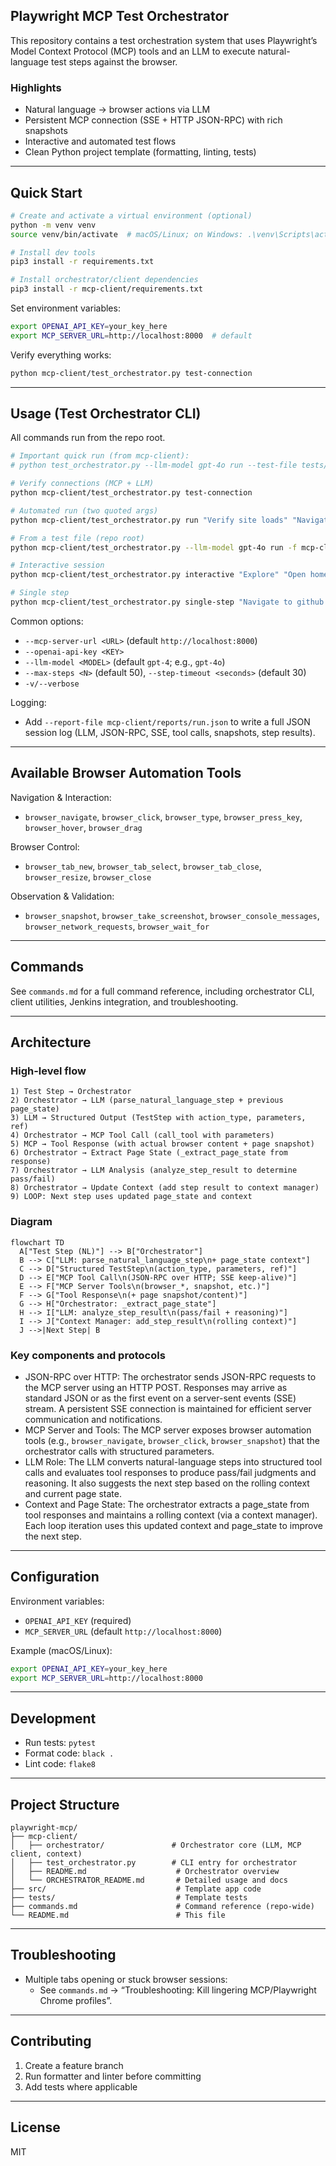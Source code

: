 ## Playwright MCP Test Orchestrator

This repository contains a test orchestration system that uses Playwright’s Model Context Protocol (MCP) tools and an LLM to execute natural-language test steps against the browser.

### Highlights
- Natural language → browser actions via LLM
- Persistent MCP connection (SSE + HTTP JSON-RPC) with rich snapshots
- Interactive and automated test flows
- Clean Python project template (formatting, linting, tests)

---

## Quick Start

```bash
# Create and activate a virtual environment (optional)
python -m venv venv
source venv/bin/activate  # macOS/Linux; on Windows: .\venv\Scripts\activate

# Install dev tools
pip3 install -r requirements.txt

# Install orchestrator/client dependencies
pip3 install -r mcp-client/requirements.txt
```

Set environment variables:
```bash
export OPENAI_API_KEY=your_key_here
export MCP_SERVER_URL=http://localhost:8000  # default
```

Verify everything works:
```bash
python mcp-client/test_orchestrator.py test-connection
```

---

## Usage (Test Orchestrator CLI)

All commands run from the repo root.

```bash
# Important quick run (from mcp-client):
# python test_orchestrator.py --llm-model gpt-4o run --test-file tests/sample.txt

# Verify connections (MCP + LLM)
python mcp-client/test_orchestrator.py test-connection

# Automated run (two quoted args)
python mcp-client/test_orchestrator.py run "Verify site loads" "Navigate to example.com"

# From a test file (repo root)
python mcp-client/test_orchestrator.py --llm-model gpt-4o run -f mcp-client/tests/sample.txt

# Interactive session
python mcp-client/test_orchestrator.py interactive "Explore" "Open homepage"

# Single step
python mcp-client/test_orchestrator.py single-step "Navigate to github.com and click Sign in"
```

Common options:
- `--mcp-server-url <URL>` (default `http://localhost:8000`)
- `--openai-api-key <KEY>`
- `--llm-model <MODEL>` (default `gpt-4`; e.g., `gpt-4o`)
- `--max-steps <N>` (default 50), `--step-timeout <seconds>` (default 30)
- `-v/--verbose`

Logging:
- Add `--report-file mcp-client/reports/run.json` to write a full JSON session log (LLM, JSON-RPC, SSE, tool calls, snapshots, step results).

---

## Available Browser Automation Tools

Navigation & Interaction:
- `browser_navigate`, `browser_click`, `browser_type`, `browser_press_key`, `browser_hover`, `browser_drag`

Browser Control:
- `browser_tab_new`, `browser_tab_select`, `browser_tab_close`, `browser_resize`, `browser_close`

Observation & Validation:
- `browser_snapshot`, `browser_take_screenshot`, `browser_console_messages`, `browser_network_requests`, `browser_wait_for`

---

## Commands

See `commands.md` for a full command reference, including orchestrator CLI, client utilities, Jenkins integration, and troubleshooting.

---

## Architecture

### High-level flow

```text
1) Test Step → Orchestrator
2) Orchestrator → LLM (parse_natural_language_step + previous page_state)
3) LLM → Structured Output (TestStep with action_type, parameters, ref)
4) Orchestrator → MCP Tool Call (call_tool with parameters)
5) MCP → Tool Response (with actual browser content + page snapshot)
6) Orchestrator → Extract Page State (_extract_page_state from response)
7) Orchestrator → LLM Analysis (analyze_step_result to determine pass/fail)
8) Orchestrator → Update Context (add step result to context manager)
9) LOOP: Next step uses updated page_state and context
```

### Diagram

```mermaid
flowchart TD
  A["Test Step (NL)"] --> B["Orchestrator"]
  B --> C["LLM: parse_natural_language_step\n+ page_state context"]
  C --> D["Structured TestStep\n(action_type, parameters, ref)"]
  D --> E["MCP Tool Call\n(JSON-RPC over HTTP; SSE keep-alive)"]
  E --> F["MCP Server Tools\n(browser_*, snapshot, etc.)"]
  F --> G["Tool Response\n(+ page snapshot/content)"]
  G --> H["Orchestrator: _extract_page_state"]
  H --> I["LLM: analyze_step_result\n(pass/fail + reasoning)"]
  I --> J["Context Manager: add_step_result\n(rolling context)"]
  J -->|Next Step| B
```

### Key components and protocols

- JSON-RPC over HTTP: The orchestrator sends JSON-RPC requests to the MCP server using an HTTP POST. Responses may arrive as standard JSON or as the first event on a server-sent events (SSE) stream. A persistent SSE connection is maintained for efficient server communication and notifications.
- MCP Server and Tools: The MCP server exposes browser automation tools (e.g., `browser_navigate`, `browser_click`, `browser_snapshot`) that the orchestrator calls with structured parameters.
- LLM Role: The LLM converts natural-language steps into structured tool calls and evaluates tool responses to produce pass/fail judgments and reasoning. It also suggests the next step based on the rolling context and current page state.
- Context and Page State: The orchestrator extracts a page_state from tool responses and maintains a rolling context (via a context manager). Each loop iteration uses this updated context and page_state to improve the next step.

---

## Configuration

Environment variables:
- `OPENAI_API_KEY` (required)
- `MCP_SERVER_URL` (default `http://localhost:8000`)

Example (macOS/Linux):
```bash
export OPENAI_API_KEY=your_key_here
export MCP_SERVER_URL=http://localhost:8000
```

---

## Development

- Run tests: `pytest`
- Format code: `black .`
- Lint code: `flake8`

---

## Project Structure

```
playwright-mcp/
├── mcp-client/
│   ├── orchestrator/               # Orchestrator core (LLM, MCP client, context)
│   ├── test_orchestrator.py        # CLI entry for orchestrator
│   ├── README.md                    # Orchestrator overview
│   └── ORCHESTRATOR_README.md       # Detailed usage and docs
├── src/                             # Template app code
├── tests/                           # Template tests
├── commands.md                      # Command reference (repo-wide)
└── README.md                        # This file
```

---

## Troubleshooting

- Multiple tabs opening or stuck browser sessions:
  - See `commands.md` → “Troubleshooting: Kill lingering MCP/Playwright Chrome profiles”.

---

## Contributing

1. Create a feature branch
2. Run formatter and linter before committing
3. Add tests where applicable

---

## License

MIT 